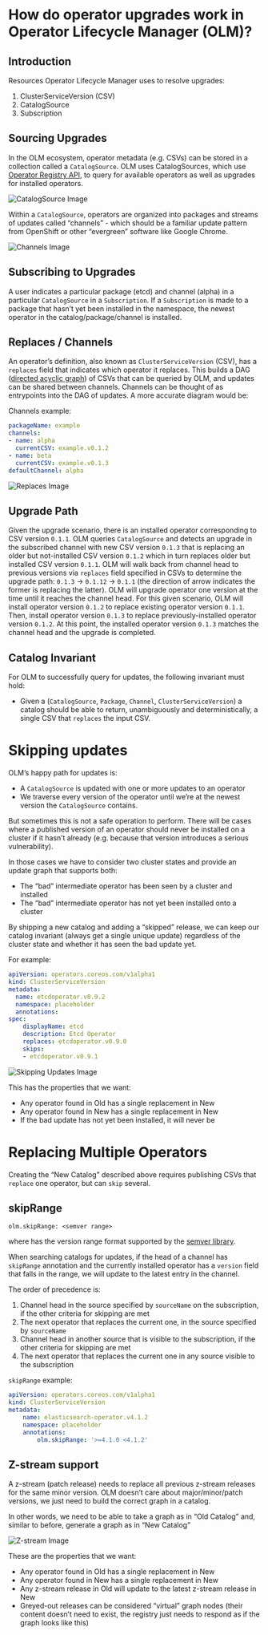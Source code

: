 # How do operator upgrades work in Operator Lifecycle Manager (OLM)?


## Introduction
Resources Operator Lifecycle Manager uses to resolve upgrades:
1. ClusterServiceVersion (CSV)
2. CatalogSource
3. Subscription

## Sourcing Upgrades

In the OLM ecosystem, operator metadata (e.g. CSVs) can be stored in a collection called a `CatalogSource`. OLM uses CatalogSources, which use [Operator Registry API](https://github.com/operator-framework/operator-registry), to query for available operators as well as upgrades for installed operators.

![CatalogSource Image](images/catalogsource.png)

Within a `CatalogSource`, operators are organized into packages and streams of updates called “channels” - which should be a familiar update pattern from OpenShift or other “evergreen” software like Google Chrome.

![Channels Image](images/channels.png)

## Subscribing to Upgrades

A user indicates a particular package (etcd) and channel (alpha) in a particular `CatalogSource` in a `Subscription`. If a `Subscription` is made to a package that hasn’t yet been installed in the namespace, the newest operator in the catalog/package/channel is installed.

## Replaces / Channels

An operator’s definition, also known as `ClusterServiceVersion` (CSV), has a `replaces` field that indicates which operator it replaces. This builds a DAG ([directed acyclic graph](https://en.wikipedia.org/wiki/Directed_acyclic_graph)) of CSVs that can be queried by OLM, and updates can be shared between channels. Channels can be thought of as entrypoints into the DAG of updates. A more accurate diagram would be:

Channels example:
```yaml
packageName: example
channels:
- name: alpha
  currentCSV: example.v0.1.2
- name: beta
  currentCSV: example.v0.1.3
defaultChannel: alpha
```

![Replaces Image](images/replaces.png)

## Upgrade Path

Given the upgrade scenario, there is an installed operator corresponding to CSV version `0.1.1`. OLM queries `CatalogSource` and detects an upgrade in the subscribed channel with new CSV version `0.1.3` that is replacing an older but not-installed CSV version `0.1.2` which in turn replaces older but installed CSV version `0.1.1`. OLM will walk back from channel head to previous versions via `replaces` field specified in CSVs to determine the upgrade path: `0.1.3` -> `0.1.12` -> `0.1.1` (the direction of arrow indicates the former is replacing the latter). OLM will upgrade operator one version at the time until it reaches the channel head. For this given scenario, OLM will install operator version `0.1.2` to replace existing operator version `0.1.1`. Then, install operator version `0.1.3` to replace previously-installed operator version `0.1.2`. At this point, the installed operator version `0.1.3` matches the channel head and the upgrade is completed.

## Catalog Invariant

For OLM to successfully query for updates, the following invariant must hold:

* Given a (`CatalogSource`, `Package`, `Channel`, `ClusterServiceVersion`) a catalog should be able to return, unambiguously and deterministically, a single CSV that `replaces` the input CSV.

# Skipping updates

OLM’s happy path for updates is:

* A `CatalogSource` is updated with one or more updates to an operator
* We traverse every version of the operator until we’re at the newest version the `CatalogSource` contains.

But sometimes this is not a safe operation to perform. There will be cases where a published version of an operator should never be installed on a cluster if it hasn’t already (e.g. because that version introduces a serious vulnerability).

In those cases we have to consider two cluster states and provide an update graph that supports both:

* The “bad” intermediate operator has been seen by a cluster and installed
* The “bad” intermediate operator has not yet been installed onto a cluster

By shipping a new catalog and adding a “skipped” release, we can keep our catalog invariant (always get a single unique update) regardless of the cluster state and whether it has seen the bad update yet.

For example:

```yaml
apiVersion: operators.coreos.com/v1alpha1
kind: ClusterServiceVersion
metadata:
  name: etcdoperator.v0.9.2
  namespace: placeholder
  annotations:
spec:
    displayName: etcd
    description: Etcd Operator
    replaces: etcdoperator.v0.9.0
    skips:
    - etcdoperator.v0.9.1
```

![Skipping Updates Image](images/skipping-updates.png)

This has the properties that we want:

* Any operator found in Old has a single replacement in New
* Any operator found in New has a single replacement in New
* If the bad update has not yet been installed, it will never be

# Replacing Multiple Operators

Creating the “New Catalog” described above requires publishing CSVs that `replace` one operator, but can `skip` several.

## skipRange

```
olm.skipRange: <semver range>
```
where <semver range> has the version range format supported by the [semver library](https://github.com/blang/semver#ranges).

When searching catalogs for updates, if the head of a channel has `skipRange` annotation and the currently installed operator has a `version` field that falls in the range, we will update to the latest entry in the channel.

The order of precedence is:

1. Channel head in the source specified by `sourceName` on the subscription, if the other criteria for skipping are met
2. The next operator that replaces the current one, in the source specified by `sourceName`
3. Channel head in another source that is visible to the subscription, if the other criteria for skipping are met
4. The next operator that replaces the current one in any source visible to the subscription

`skipRange` example:

```yaml
apiVersion: operators.coreos.com/v1alpha1
kind: ClusterServiceVersion
metadata:
    name: elasticsearch-operator.v4.1.2
    namespace: placeholder
    annotations:
        olm.skipRange: '>=4.1.0 <4.1.2'
```

## Z-stream support

A z-stream (patch release) needs to replace all previous z-stream releases for the same minor version. OLM doesn’t care about major/minor/patch versions, we just need to build the correct graph in a catalog.

In other words, we need to be able to take a graph as in “Old Catalog” and, similar to before, generate a graph as in “New Catalog”

![Z-stream Image](images/z-stream.png)

These are the properties that we want:

* Any operator found in Old has a single replacement in New
* Any operator found in New has a single replacement in New
* Any z-stream release in Old will update to the latest z-stream release in New
* Greyed-out releases can be considered “virtual” graph nodes (their content doesn’t need to exist, the registry just needs to respond as if the graph looks like this)
